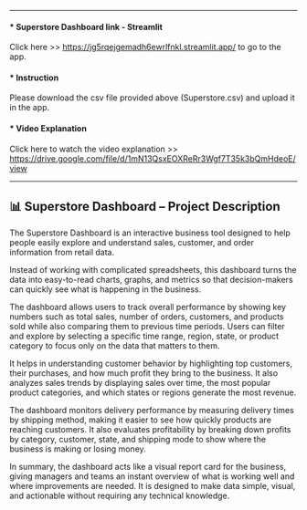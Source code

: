 ----------------------------------------------------------------------------------------------------------------------

####  * Superstore Dashboard link - Streamlit
Click here >> https://jg5rqejgemadh6ewrlfnkl.streamlit.app/ to go to the app.

#### * Instruction
Please download the csv file provided above (Superstore.csv) and upload it in the app.

#### * Video Explanation
Click here to watch the video explanation >> https://drive.google.com/file/d/1mN13QsxEOXReRr3Wgf7T35k3bQmHdeoE/view

----------------------------------------------------------------------------------------------------------------------

## 📊 Superstore Dashboard – Project Description

The Superstore Dashboard is an interactive business tool designed to help people easily explore and understand sales, customer, and order information from retail data.

Instead of working with complicated spreadsheets, this dashboard turns the data into easy-to-read charts, graphs, and metrics so that decision-makers can quickly see what is happening in the business.

The dashboard allows users to track overall performance by showing key numbers such as total sales, number of orders, customers, and products sold while also comparing them to previous time periods. Users can filter and explore by selecting a specific time range, region, state, or product category to focus only on the data that matters to them.

It helps in understanding customer behavior by highlighting top customers, their purchases, and how much profit they bring to the business. It also analyzes sales trends by displaying sales over time, the most popular product categories, and which states or regions generate the most revenue.

The dashboard monitors delivery performance by measuring delivery times by shipping method, making it easier to see how quickly products are reaching customers. It also evaluates profitability by breaking down profits by category, customer, state, and shipping mode to show where the business is making or losing money.

In summary, the dashboard acts like a visual report card for the business, giving managers and teams an instant overview of what is working well and where improvements are needed. It is designed to make data simple, visual, and actionable without requiring any technical knowledge.
